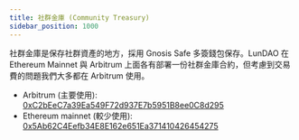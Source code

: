 ```yaml
---
title: 社群金庫 (Community Treasury)
sidebar_position: 1000
---
```


社群金庫是保存社群資產的地方，採用 Gnosis Safe 多簽錢包保存。LunDAO 在 Ethereum Mainnet 與 Arbitrum 上面各有部署一份社群金庫合約，但考慮到交易費的問題我們大多都在 Arbitrum 使用。

- Arbitrum (主要使用): [0xC2bEeC7a39Ea549F72d937E7b5951B8ee0C8d295][1]
- Ethereum mainnet (較少使用): [0x5Ab62C4Eefb34E8E162e651Ea371410426454275][2]

[1]: https://gnosis-safe.io/app/arb1:0xC2bEeC7a39Ea549F72d937E7b5951B8ee0C8d295/
[2]: https://gnosis-safe.io/app/eth:0x5Ab62C4Eefb34E8E162e651Ea371410426454275/

